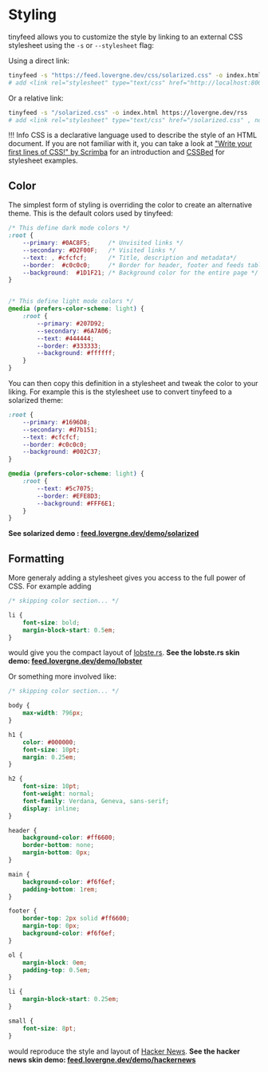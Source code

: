 # Styling

tinyfeed allows you to customize the style by linking to an external CSS stylesheet using
the `-s` or `--stylesheet` flag:

Using a direct link:

```bash
tinyfeed -s "https://feed.lovergne.dev/css/solarized.css" -o index.html https://lovergne.dev/rss
# add <link rel="stylesheet" type="text/css" href="http://localhost:8000/styles/solarized.css" , nonce="..."> to the webpage

```

Or a relative link:
```bash
tinyfeed -s "/solarized.css" -o index.html https://lovergne.dev/rss
# add <link rel="stylesheet" type="text/css" href="/solarized.css" , nonce="..."> to the webpage
```

!!! Info
    CSS is a declarative language used to describe the style of an HTML document. If you are not familiar with it, you can take a look at ["Write your first lines of CSS!" by Scrimba](https://scrimba.com/the-frontend-developer-career-path-c0j/~015?via=mdn) for an introduction and [CSSBed](https://www.cssbed.com/) for stylesheet examples.

## Color

The simplest form of styling is overriding the color to create an alternative theme. This
is the default colors used by tinyfeed:
```css
/* This define dark mode colors */
:root {
    --primary: #0AC8F5;     /* Unvisited links */
    --secondary: #D2F00F;   /* Visited links */
    --text: , #cfcfcf;      /* Title, description and metadata*/
    --border:  #c0c0c0;     /* Border for header, footer and feeds table */
    --background:  #1D1F21; /* Background color for the entire page */
}


/* This define light mode colors */
@media (prefers-color-scheme: light) {
    :root {
        --primary: #207D92;
        --secondary: #6A7A06;
        --text: #444444;
        --border: #333333;
        --background: #ffffff;
    }
}
```

You can then copy this definition in a stylesheet and tweak the color to your liking.
For example this is the stylesheet use to convert tinyfeed to a solarized theme:
```css
:root {
    --primary: #1696D8;
    --secondary: #d7b151;
    --text: #cfcfcf;
    --border: #c0c0c0;
    --background: #002C37;
}

@media (prefers-color-scheme: light) {
    :root {
        --text: #5c7075;
        --border: #EFE8D3;
        --background: #FFF6E1;
    }
}
```

**See solarized demo : [feed.lovergne.dev/demo/solarized](/demo/solarized.html)**
## Formatting

More generaly adding a stylesheet gives you access to the full power of CSS. For example adding 
```css
/* skipping color section... */

li {
    font-size: bold;
    margin-block-start: 0.5em;
}
``` 
would give you the compact layout of [lobste.rs](https://lobste.rs/). **See the lobste.rs skin demo:  [feed.lovergne.dev/demo/lobster](/demo/lobster.html)**

Or something more involved like:
```css
/* skipping color section... */

body {
    max-width: 796px;
}

h1 {
    color: #000000;
    font-size: 10pt;
    margin: 0.25em;
}

h2 {
    font-size: 10pt;
    font-weight: normal;
    font-family: Verdana, Geneva, sans-serif;
    display: inline;
}

header {
    background-color: #ff6600;
    border-bottom: none;
    margin-bottom: 0px;
}

main {
    background-color: #f6f6ef;
    padding-bottom: 1rem;
}

footer {
    border-top: 2px solid #ff6600;
    margin-top: 0px;
    background-color: #f6f6ef;
}

ol {
    margin-block: 0em;
    padding-top: 0.5em;
}

li {
    margin-block-start: 0.25em;
}

small {
    font-size: 8pt;
}
```
would reproduce the style and layout of [Hacker News](https://news.ycombinator.com/). **See the hacker news skin demo: [feed.lovergne.dev/demo/hackernews](/demo/hackernews.html)**

